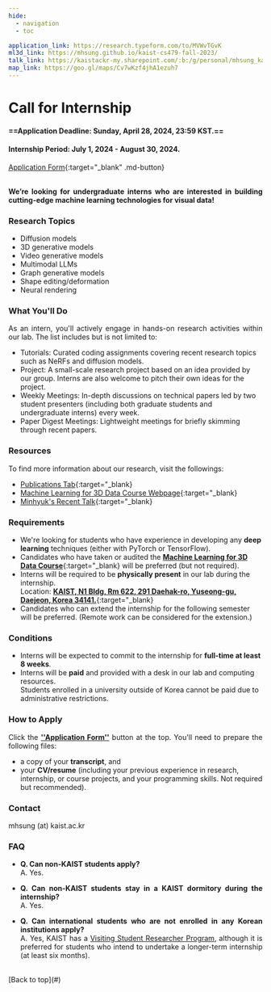 ```yaml
---
hide:
  - navigation
  - toc

application_link: https://research.typeform.com/to/MVWvTGvK
ml3d_link: https://mhsung.github.io/kaist-cs479-fall-2023/
talk_link: https://kaistackr-my.sharepoint.com/:b:/g/personal/mhsung_kaist_ac_kr/EY5JBy6P7D1DlipHY7chcmwBOEFaUNdLvrou5MpQMgVv3w?e=SLcCde
map_link: https://goo.gl/maps/Cv7wKzf4jhA1ezuh7
---
```


<style>
p { text-align: justify; }

.md-typeset h3 {
    font-weight: bold;
    margin-top: 1em;
}

.md-typeset ul li {
    margin-top: 0em;
    margin-bottom: 0em;
}
</style>


# Call for Internship

#### ==Application Deadline: Sunday, April 28, 2024, 23:59 KST.==
#### Internship Period: July 1, 2024 - August 30, 2024.

[Application Form]({{page.meta.application_link}}){:target="_blank" .md-button}
<br />
<br />


__We’re looking for undergraduate interns who are interested in building cutting-edge machine learning technologies for visual data!__


### Research Topics
- Diffusion models
- 3D generative models
- Video generative models
- Multimodal LLMs
- Graph generative models
- Shape editing/deformation
- Neural rendering

### What You'll Do
As an intern, you'll actively engage in hands-on research activities within our lab. The list includes but is not limited to:

- Tutorials: Curated coding assignments covering recent research topics such as NeRFs and diffusion models.
- Project: A small-scale research project based on an idea provided by our group. Interns are also welcome to pitch their own ideas for the project.
- Weekly Meetings: In-depth discussions on technical papers led by two student presenters (including both graduate students and undergraduate interns) every week.
- Paper Digest Meetings: Lightweight meetings for briefly skimming through recent papers.

### Resources
To find more information about our research, visit the followings:

- [Publications Tab](publications.md){:target="_blank}
- [Machine Learning for 3D Data Course Webpage]({{page.meta.ml3d_link}}){:target="_blank}
- [Minhyuk's Recent Talk]({{page.meta.talk_link}}){:target="_blank}


### Requirements
- We're looking for students who have experience in developing any __deep learning__ techniques (either with PyTorch or TensorFlow).
- Candidates who have taken or audited the [__Machine Learning for 3D Data Course__]({{page.meta.ml3d_link}}){:target="_blank} will be preferred (but not required).
- Interns will be required to be __physically present__ in our lab during the internship.<br>
  Location: [__KAIST, N1 Bldg, Rm 622, 291 Daehak-ro, Yuseong-gu, Daejeon, Korea 34141.__]({{page.meta.map_link}}){:target="_blank}
- Candidates who can extend the internship for the following semester will be preferred. (Remote work can be considered for the extension.)


### Conditions
- Interns will be expected to commit to the internship for __full-time at least 8 weeks__.
- Interns will be __paid__ and provided with a desk in our lab and computing resources.<br>Students enrolled in a university outside of Korea cannot be paid due to administrative restrictions.


### How to Apply
Click the [__''Application Form''__](#) button at the top. You'll need to prepare the following files:

- a copy of your __transcript__, and
- your __CV/resume__ (including your previous experience in research, internship, or course projects, and your programming skills. Not required but recommended).


### Contact

mhsung (at) kaist.ac.kr


### FAQ
- __Q. Can non-KAIST students apply?__<br>
A. Yes.

- __Q. Can non-KAIST students stay in a KAIST dormitory during the internship?__<br>
A. Yes.

- __Q. Can international students who are not enrolled in any Korean institutions apply?__<br>
A. Yes, KAIST has a <a href="https://io.kaist.ac.kr/menu/io.do?mguid=D4CD2D0A-21E5-E511-940C-2C44FD7DF8B9" target="_blank">Visiting Student Researcher Program</a>, although it is preferred for students who intend to undertake a longer-term internship (at least six months).


<br />
[Back to top](#)

<br />

